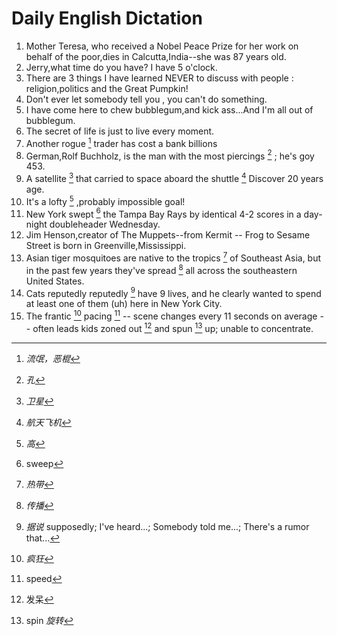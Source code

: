# Daily English Dictation

1. Mother Teresa, who received a Nobel Peace Prize for her work on behalf of the poor,dies in Calcutta,India--she was 87 years old.
2. Jerry,what time do you have? I have 5 o'clock.
3. There are 3 things I have learned NEVER to discuss with people : religion,politics and the Great Pumpkin!
4. Don't ever let somebody tell you , you can't do something.
5. I have come here to chew bubblegum,and kick ass...And I'm all out of bubblegum.
6. The secret of life is just to live every moment.
7. Another rogue [^1] trader has cost a bank billions
8. German,Rolf Buchholz, is the man with the most piercings [^2] ; he's goy 453.
9. A satellite [^3] that carried to space aboard the shuttle [^4] Discover 20 years age.
10. It's a lofty [^5] ,probably impossible goal!
11. New York swept [^6] the Tampa Bay Rays by identical 4-2 scores in a day-night doubleheader Wednesday.
12. Jim Henson,creator of The Muppets--from Kermit -- Frog to Sesame Street is born in Greenville,Mississippi.
13. Asian tiger mosquitoes are native to the tropics [^7] of Southeast Asia, but in the past few years they've spread [^8] all across the southeastern United States.
14. Cats reputedly reputedly [^9] have 9 lives, and he clearly wanted to spend at least one of them (uh) here in New York City.
15. The frantic [^10] pacing [^11] -- scene changes every 11 seconds on average -- often leads kids zoned out [^12] and spun [^13] up; unable to concentrate.

[^1]:*流氓，恶棍*
[^2]:*孔*
[^3]:*卫星*
[^4]:*航天飞机*
[^5]:*高*
[^6]:sweep
[^7]:*热带*
[^8]:*传播*
[^9]:*据说*  supposedly; I've heard...; Somebody told me...; There's a rumor that...
[^10]:*疯狂*
[^11]:speed
[^12]:发呆
[^13]:spin *旋转*
[^14]:
[^15]:
[^16]:
[^17]:
[^18]:
[^19]:
[^20]:
[^21]:
[^22]:
[^23]:
[^24]:
[^25]:
[^26]:
[^27]:
[^28]:
[^29]:
[^30]:
[^31]:
[^32]:
[^33]:
[^34]:
[^35]:
[^36]:
[^37]:
[^38]:
[^39]:
[^40]:
[^41]:
[^42]:
[^43]:
[^44]:
[^45]:
[^46]:
[^47]:
[^48]:
[^49]:
[^50]:
[^51]:
[^52]:
[^53]:
[^54]:
[^55]:
[^56]:
[^57]:
[^58]:
[^59]:
[^60]:
[^61]:
[^62]:
[^63]:
[^64]:
[^65]:
[^66]:
[^67]:
[^68]:
[^69]:
[^70]:
[^71]:
[^72]:
[^73]:
[^74]:
[^75]:
[^76]:
[^77]:
[^78]:
[^79]:
[^80]:
[^81]:
[^82]:
[^83]:
[^84]:
[^85]:
[^86]:
[^87]:
[^88]:
[^89]:
[^90]:
[^91]:
[^92]:
[^93]:
[^94]:
[^95]:
[^96]:
[^97]:
[^98]:
[^99]:
[^100]:
